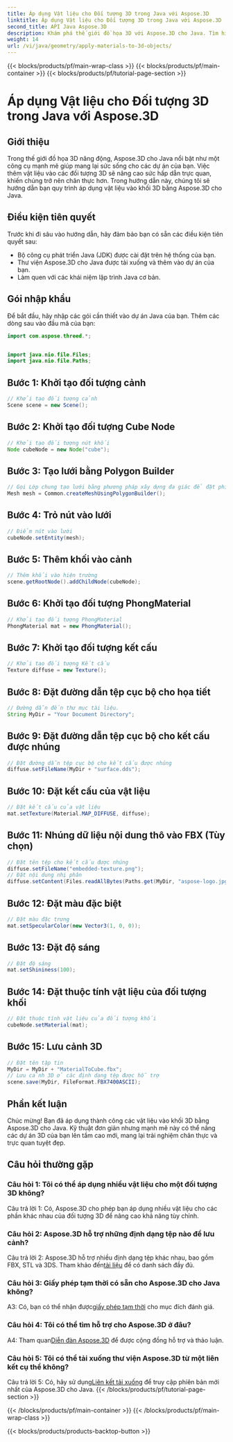 ```yaml
---
title: Áp dụng Vật liệu cho Đối tượng 3D trong Java với Aspose.3D
linktitle: Áp dụng Vật liệu cho Đối tượng 3D trong Java với Aspose.3D
second_title: API Java Aspose.3D
description: Khám phá thế giới đồ họa 3D với Aspose.3D cho Java. Tìm hiểu cách áp dụng vật liệu vào đối tượng 3D một cách liền mạch. Nâng cao dự án của bạn bằng hình ảnh thực tế.
weight: 14
url: /vi/java/geometry/apply-materials-to-3d-objects/
---
```


{{< blocks/products/pf/main-wrap-class >}}
{{< blocks/products/pf/main-container >}}
{{< blocks/products/pf/tutorial-page-section >}}

# Áp dụng Vật liệu cho Đối tượng 3D trong Java với Aspose.3D

## Giới thiệu

Trong thế giới đồ họa 3D năng động, Aspose.3D cho Java nổi bật như một công cụ mạnh mẽ giúp mang lại sức sống cho các dự án của bạn. Việc thêm vật liệu vào các đối tượng 3D sẽ nâng cao sức hấp dẫn trực quan, khiến chúng trở nên chân thực hơn. Trong hướng dẫn này, chúng tôi sẽ hướng dẫn bạn quy trình áp dụng vật liệu vào khối 3D bằng Aspose.3D cho Java.

## Điều kiện tiên quyết

Trước khi đi sâu vào hướng dẫn, hãy đảm bảo bạn có sẵn các điều kiện tiên quyết sau:

- Bộ công cụ phát triển Java (JDK) được cài đặt trên hệ thống của bạn.
- Thư viện Aspose.3D cho Java được tải xuống và thêm vào dự án của bạn.
- Làm quen với các khái niệm lập trình Java cơ bản.

## Gói nhập khẩu

Để bắt đầu, hãy nhập các gói cần thiết vào dự án Java của bạn. Thêm các dòng sau vào đầu mã của bạn:

```java
import com.aspose.threed.*;


import java.nio.file.Files;
import java.nio.file.Paths;
```

## Bước 1: Khởi tạo đối tượng cảnh

```java
// Khởi tạo đối tượng cảnh
Scene scene = new Scene();
```

## Bước 2: Khởi tạo đối tượng Cube Node

```java
// Khởi tạo đối tượng nút khối
Node cubeNode = new Node("cube");
```

## Bước 3: Tạo lưới bằng Polygon Builder

```java
// Gọi Lớp chung tạo lưới bằng phương pháp xây dựng đa giác để đặt phiên bản lưới
Mesh mesh = Common.createMeshUsingPolygonBuilder();
```

## Bước 4: Trỏ nút vào lưới

```java
// Điểm nút vào lưới
cubeNode.setEntity(mesh);
```

## Bước 5: Thêm khối vào cảnh

```java
// Thêm khối vào hiện trường
scene.getRootNode().addChildNode(cubeNode);
```

## Bước 6: Khởi tạo đối tượng PhongMaterial

```java
// Khởi tạo đối tượng PhongMaterial
PhongMaterial mat = new PhongMaterial();
```

## Bước 7: Khởi tạo đối tượng kết cấu

```java
// Khởi tạo đối tượng Kết cấu
Texture diffuse = new Texture();
```

## Bước 8: Đặt đường dẫn tệp cục bộ cho họa tiết

```java
// Đường dẫn đến thư mục tài liệu.
String MyDir = "Your Document Directory";
```

## Bước 9: Đặt đường dẫn tệp cục bộ cho kết cấu được nhúng

```java
// Đặt đường dẫn tệp cục bộ cho kết cấu được nhúng
diffuse.setFileName(MyDir + "surface.dds");
```

## Bước 10: Đặt kết cấu của vật liệu

```java
// Đặt kết cấu của vật liệu
mat.setTexture(Material.MAP_DIFFUSE, diffuse);
```

## Bước 11: Nhúng dữ liệu nội dung thô vào FBX (Tùy chọn)

```java
// Đặt tên tệp cho kết cấu được nhúng
diffuse.setFileName("embedded-texture.png");
// Đặt nội dung nhị phân
diffuse.setContent(Files.readAllBytes(Paths.get(MyDir, "aspose-logo.jpg")));
```

## Bước 12: Đặt màu đặc biệt

```java
// Đặt màu đặc trưng
mat.setSpecularColor(new Vector3(1, 0, 0));
```

## Bước 13: Đặt độ sáng

```java
// Đặt độ sáng
mat.setShininess(100);
```

## Bước 14: Đặt thuộc tính vật liệu của đối tượng khối

```java
// Đặt thuộc tính vật liệu của đối tượng khối
cubeNode.setMaterial(mat);
```

## Bước 15: Lưu cảnh 3D

```java
// Đặt tên tập tin
MyDir = MyDir + "MaterialToCube.fbx";
// Lưu cảnh 3D ở các định dạng tệp được hỗ trợ
scene.save(MyDir, FileFormat.FBX7400ASCII);
```

## Phần kết luận

Chúc mừng! Bạn đã áp dụng thành công các vật liệu vào khối 3D bằng Aspose.3D cho Java. Kỹ thuật đơn giản nhưng mạnh mẽ này có thể nâng các dự án 3D của bạn lên tầm cao mới, mang lại trải nghiệm chân thực và trực quan tuyệt đẹp.

## Câu hỏi thường gặp

### Câu hỏi 1: Tôi có thể áp dụng nhiều vật liệu cho một đối tượng 3D không?

Câu trả lời 1: Có, Aspose.3D cho phép bạn áp dụng nhiều vật liệu cho các phần khác nhau của đối tượng 3D để nâng cao khả năng tùy chỉnh.

### Câu hỏi 2: Aspose.3D hỗ trợ những định dạng tệp nào để lưu cảnh?

 Câu trả lời 2: Aspose.3D hỗ trợ nhiều định dạng tệp khác nhau, bao gồm FBX, STL và 3DS. Tham khảo đến[tài liệu](https://reference.aspose.com/3d/java/) để có danh sách đầy đủ.

### Câu hỏi 3: Giấy phép tạm thời có sẵn cho Aspose.3D cho Java không?

 A3: Có, bạn có thể nhận được[giấy phép tạm thời](https://purchase.aspose.com/temporary-license/) cho mục đích đánh giá.

### Câu hỏi 4: Tôi có thể tìm hỗ trợ cho Aspose.3D ở đâu?

 A4: Tham quan[Diễn đàn Aspose.3D](https://forum.aspose.com/c/3d/18) để được cộng đồng hỗ trợ và thảo luận.

### Câu hỏi 5: Tôi có thể tải xuống thư viện Aspose.3D từ một liên kết cụ thể không?

 Câu trả lời 5: Có, hãy sử dụng[Liên kết tải xuống](https://releases.aspose.com/3d/java/) để truy cập phiên bản mới nhất của Aspose.3D cho Java.
{{< /blocks/products/pf/tutorial-page-section >}}

{{< /blocks/products/pf/main-container >}}
{{< /blocks/products/pf/main-wrap-class >}}

{{< blocks/products/products-backtop-button >}}
